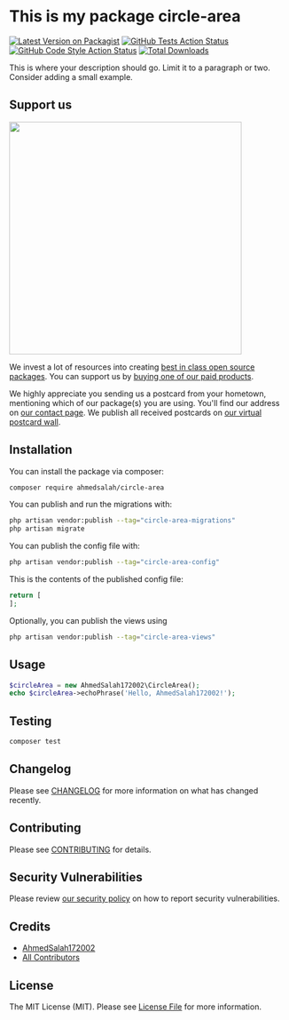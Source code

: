 # This is my package circle-area

[![Latest Version on Packagist](https://img.shields.io/packagist/v/ahmedsalah/circle-area.svg?style=flat-square)](https://packagist.org/packages/ahmedsalah/circle-area)
[![GitHub Tests Action Status](https://img.shields.io/github/actions/workflow/status/ahmedsalah/circle-area/run-tests.yml?branch=main&label=tests&style=flat-square)](https://github.com/ahmedsalah/circle-area/actions?query=workflow%3Arun-tests+branch%3Amain)
[![GitHub Code Style Action Status](https://img.shields.io/github/actions/workflow/status/ahmedsalah/circle-area/fix-php-code-style-issues.yml?branch=main&label=code%20style&style=flat-square)](https://github.com/ahmedsalah/circle-area/actions?query=workflow%3A"Fix+PHP+code+style+issues"+branch%3Amain)
[![Total Downloads](https://img.shields.io/packagist/dt/ahmedsalah/circle-area.svg?style=flat-square)](https://packagist.org/packages/ahmedsalah/circle-area)

This is where your description should go. Limit it to a paragraph or two. Consider adding a small example.

## Support us

[<img src="https://github-ads.s3.eu-central-1.amazonaws.com/circle-area.jpg?t=1" width="419px" />](https://spatie.be/github-ad-click/circle-area)

We invest a lot of resources into creating [best in class open source packages](https://spatie.be/open-source). You can support us by [buying one of our paid products](https://spatie.be/open-source/support-us).

We highly appreciate you sending us a postcard from your hometown, mentioning which of our package(s) you are using. You'll find our address on [our contact page](https://spatie.be/about-us). We publish all received postcards on [our virtual postcard wall](https://spatie.be/open-source/postcards).

## Installation

You can install the package via composer:

```bash
composer require ahmedsalah/circle-area
```

You can publish and run the migrations with:

```bash
php artisan vendor:publish --tag="circle-area-migrations"
php artisan migrate
```

You can publish the config file with:

```bash
php artisan vendor:publish --tag="circle-area-config"
```

This is the contents of the published config file:

```php
return [
];
```

Optionally, you can publish the views using

```bash
php artisan vendor:publish --tag="circle-area-views"
```

## Usage

```php
$circleArea = new AhmedSalah172002\CircleArea();
echo $circleArea->echoPhrase('Hello, AhmedSalah172002!');
```

## Testing

```bash
composer test
```

## Changelog

Please see [CHANGELOG](CHANGELOG.md) for more information on what has changed recently.

## Contributing

Please see [CONTRIBUTING](CONTRIBUTING.md) for details.

## Security Vulnerabilities

Please review [our security policy](../../security/policy) on how to report security vulnerabilities.

## Credits

- [AhmedSalah172002](https://github.com/AhmedSalah)
- [All Contributors](../../contributors)

## License

The MIT License (MIT). Please see [License File](LICENSE.md) for more information.
